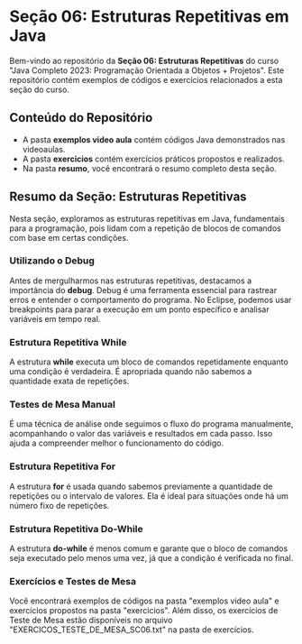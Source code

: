 # Seção 06: Estruturas Repetitivas em Java

Bem-vindo ao repositório da **Seção 06: Estruturas Repetitivas** do curso "Java Completo 2023: Programação Orientada a Objetos + Projetos". Este repositório contém exemplos de códigos e exercícios relacionados a esta seção do curso.

## Conteúdo do Repositório

- A pasta **exemplos video aula** contém códigos Java demonstrados nas videoaulas.
- A pasta **exercicios** contém exercícios práticos propostos e realizados.
- Na pasta **resumo**, você encontrará o resumo completo desta seção.

## Resumo da Seção: Estruturas Repetitivas

Nesta seção, exploramos as estruturas repetitivas em Java, fundamentais para a programação, pois lidam com a repetição de blocos de comandos com base em certas condições.

### Utilizando o Debug

Antes de mergulharmos nas estruturas repetitivas, destacamos a importância do **debug**. Debug é uma ferramenta essencial para rastrear erros e entender o comportamento do programa. No Eclipse, podemos usar breakpoints para parar a execução em um ponto específico e analisar variáveis em tempo real.

### Estrutura Repetitiva While

A estrutura **while** executa um bloco de comandos repetidamente enquanto uma condição é verdadeira. É apropriada quando não sabemos a quantidade exata de repetições.

### Testes de Mesa Manual

É uma técnica de análise onde seguimos o fluxo do programa manualmente, acompanhando o valor das variáveis e resultados em cada passo. Isso ajuda a compreender melhor o funcionamento do código.

### Estrutura Repetitiva For

A estrutura **for** é usada quando sabemos previamente a quantidade de repetições ou o intervalo de valores. Ela é ideal para situações onde há um número fixo de repetições.

### Estrutura Repetitiva Do-While

A estrutura **do-while** é menos comum e garante que o bloco de comandos seja executado pelo menos uma vez, já que a condição é verificada no final.

### Exercícios e Testes de Mesa

Você encontrará exemplos de códigos na pasta "exemplos video aula" e exercícios propostos na pasta "exercicios". Além disso, os exercícios de Teste de Mesa estão disponíveis no arquivo "EXERCICOS_TESTE_DE_MESA_SC06.txt" na pasta de exercícios.